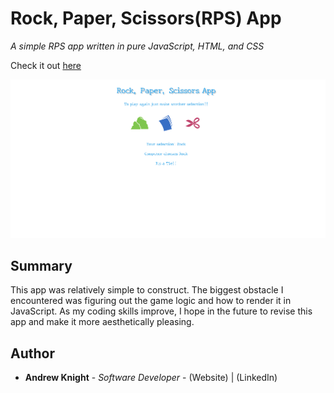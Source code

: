 # Rock, Paper, Scissors(RPS) App

*A simple RPS app written in pure JavaScript, HTML, and CSS*

Check it out <a href="https://andrew-k191.github.io/rps-app/">here</a>

<img src="images/rps_screenshot.png" alt="rock, paper, scissors screenshot">


## Summary

This app was relatively simple to construct. The biggest obstacle I encountered was figuring out the game logic and how to render it in JavaScript. As my coding skills improve, I hope in the future to revise this app and make it more aesthetically pleasing.  

## Author

* **Andrew Knight** - *Software Developer* - (Website) | (LinkedIn)
